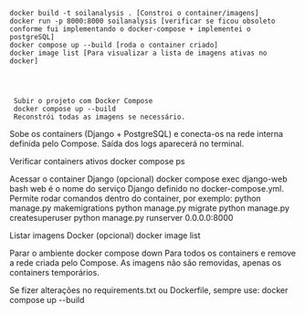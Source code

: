 
    docker build -t soilanalysis . [Constroi o container/imagens]
    docker run -p 8000:8000 soilanalysis [verificar se ficou obsoleto conforme fui implementando o docker-compose + implementei o postgreSQL]
    docker compose up --build [roda o container criado]
    docker image list [Para visualizar a lista de imagens ativas no docker]




     Subir o projeto com Docker Compose
     docker compose up --build
     Reconstrói todas as imagens se necessário.
Sobe os containers (Django + PostgreSQL) e conecta-os na rede interna definida pelo Compose.
Saída dos logs aparecerá no terminal.


Verificar containers ativos
docker compose ps

Acessar o container Django (opcional)
docker compose exec django-web bash
web é o nome do serviço Django definido no docker-compose.yml.
Permite rodar comandos dentro do container, por exemplo:
python manage.py makemigrations
python manage.py migrate
python manage.py createsuperuser
python manage.py runserver 0.0.0.0:8000

Listar imagens Docker (opcional)
docker image list

Parar o ambiente
docker compose down
Para todos os containers e remove a rede criada pelo Compose.
As imagens não são removidas, apenas os containers temporários.

Se fizer alterações no requirements.txt ou Dockerfile, sempre use:
docker compose up --build